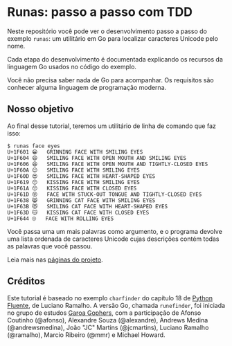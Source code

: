 # Runas: passo a passo com TDD

Neste repositório você pode ver o desenvolvimento passo a passo do exemplo `runas`: um utilitário em Go para localizar caracteres Unicode pelo nome.

Cada etapa do desenvolvimento é documentada explicando os recursos da linguagem Go usados no código do exemplo.

Você não precisa saber nada de Go para acompanhar. Os requisitos são conhecer alguma linguagem de programação moderna.


## Nosso objetivo

Ao final desse tutorial, teremos um utilitário de linha de comando que faz isso:

```
$ runas face eyes
U+1F601	😁	GRINNING FACE WITH SMILING EYES
U+1F604	😄	SMILING FACE WITH OPEN MOUTH AND SMILING EYES
U+1F606	😆	SMILING FACE WITH OPEN MOUTH AND TIGHTLY-CLOSED EYES
U+1F60A	😊	SMILING FACE WITH SMILING EYES
U+1F60D	😍	SMILING FACE WITH HEART-SHAPED EYES
U+1F619	😙	KISSING FACE WITH SMILING EYES
U+1F61A	😚	KISSING FACE WITH CLOSED EYES
U+1F61D	😝	FACE WITH STUCK-OUT TONGUE AND TIGHTLY-CLOSED EYES
U+1F638	😸	GRINNING CAT FACE WITH SMILING EYES
U+1F63B	😻	SMILING CAT FACE WITH HEART-SHAPED EYES
U+1F63D	😽	KISSING CAT FACE WITH CLOSED EYES
U+1F644	🙄	FACE WITH ROLLING EYES
```

Você passa uma um mais palavras como argumento, e o programa devolve uma lista ordenada de caracteres Unicode cujas descrições contém todas as palavras que você passou.

Leia mais nas [páginas do projeto](https://ThoughtWorksInc.github.io/runas/).


## Créditos

Este tutorial é baseado no exemplo `charfinder` do capítulo 18 de [Python Fluente](http://novatec.com.br/livros/pythonfluente/), de Luciano Ramalho. A versão Go, chamada `runefinder`, foi iniciada no grupo de estudos [Garoa Gophers](https://garoa.net.br/wiki/Garoa_Gophers), com a participação de Afonso Coutinho (@afonso), Alexandre Souza (@alexandre), Andrews Medina (@andrewsmedina), João "JC" Martins (@jcmartins), Luciano Ramalho (@ramalho), Marcio Ribeiro (@mmr) e Michael Howard.

